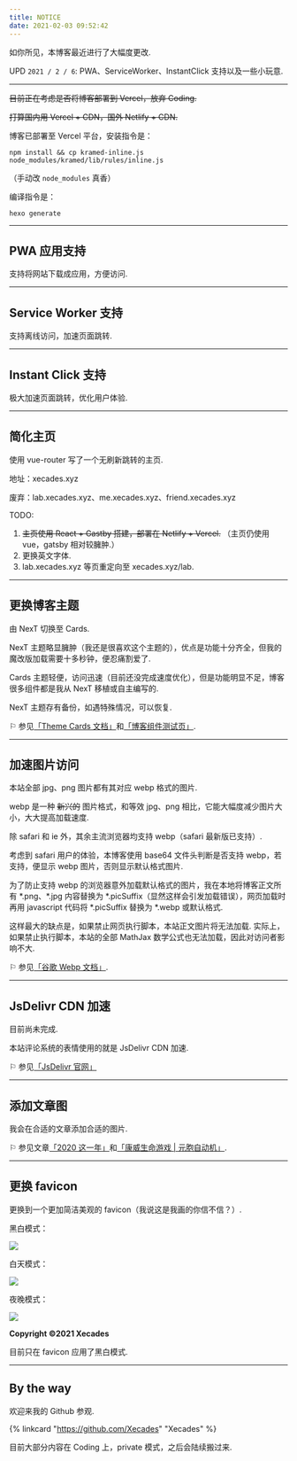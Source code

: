 ```yaml
---
title: NOTICE
date: 2021-02-03 09:52:42
---
```


如你所见，本博客最近进行了大幅度更改.

UPD `2021 / 2 / 6`: PWA、ServiceWorker、InstantClick 支持以及一些小玩意.

<!-- more -->

---

~~目前正在考虑是否将博客部署到 Vercel，放弃 Coding.~~

~~打算国内用 Vercel + CDN，国外 Netlify + CDN.~~

博客已部署至 Vercel 平台，安装指令是：

```
npm install && cp kramed-inline.js node_modules/kramed/lib/rules/inline.js
```

（手动改 `node_modules` 真香）

编译指令是：

```
hexo generate
```

---

## PWA 应用支持

支持将网站下载成应用，方便访问.

---

## Service Worker 支持

支持离线访问，加速页面跳转.

---

## Instant Click 支持

极大加速页面跳转，优化用户体验.

---

## 简化主页

使用 vue-router 写了一个无刷新跳转的主页.

地址：xecades.xyz

废弃：lab.xecades.xyz、me.xecades.xyz、friend.xecades.xyz

TODO:

1. ~~主页使用 React + Gastby 搭建，部署在 Netlify + Vercel.~~ （主页仍使用 vue，gatsby 相对较臃肿.）
2. 更换英文字体.
3. lab.xecades.xyz 等页重定向至 xecades.xyz/lab.


---

## 更换博客主题

由 NexT 切换至 Cards.

NexT 主题略显臃肿（我还是很喜欢这个主题的），优点是功能十分齐全，但我的魔改版加载需要十多秒钟，便忍痛割爱了.

Cards 主题轻便，访问迅速（目前还没完成速度优化），但是功能明显不足，博客很多组件都是我从 NexT 移植或自主编写的.

NexT 主题存有备份，如遇特殊情况，可以恢复.

⚐ 参见[「Theme Cards 文档」](https://theme-cards.ichr.me/)和[「博客组件测试页」](https://blog.xecades.xyz/articles/test/).

---

## 加速图片访问

本站全部 jpg、png 图片都有其对应 webp 格式的图片.

webp 是一种 ~~新兴的~~ 图片格式，和等效 jpg、png 相比，它能大幅度减少图片大小，大大提高加载速度.

除 safari 和 ie 外，其余主流浏览器均支持 webp（safari 最新版已支持）.

考虑到 safari 用户的体验，本博客使用 base64 文件头判断是否支持 webp，若支持，便显示 webp 图片，否则显示默认格式图片.

为了防止支持 webp 的浏览器意外加载默认格式的图片，我在本地将博客正文所有 \*.png、\*.jpg 内容替换为 \*.picSuffix（显然这样会引发加载错误），网页加载时再用 javascript 代码将 \*.picSuffix 替换为 \*.webp 或默认格式.

这样最大的缺点是，如果禁止网页执行脚本，本站正文图片将无法加载. 实际上，如果禁止执行脚本，本站的全部 MathJax 数学公式也无法加载，因此对访问者影响不大.

⚐ 参见[「谷歌 Webp 文档」](https://developers.google.cn/speed/webp/).

---

## JsDelivr CDN 加速

目前尚未完成.

本站评论系统的表情使用的就是 JsDelivr CDN 加速.

⚐ 参见[「JsDelivr 官网」](http://jsdelivr.com/)

---

## 添加文章图

我会在合适的文章添加合适的图片.

⚐ 参见文章[「2020 这一年」](https://blog.xecades.xyz/articles/2020-2021/)和[「康威生命游戏 | 元胞自动机」](https://blog.xecades.xyz/articles/LifeGame/).

---

## 更换 favicon

更换到一个更加简洁美观的 favicon（我说这是我画的你信不信？）.

黑白模式：

![](/assets/notice-pic1.png)

白天模式：

![](/assets/notice-pic2.png)

夜晚模式：

![](/assets/notice-pic3.png)

**Copyright ©2021 Xecades**

目前只在 favicon 应用了黑白模式.

---

## By the way

欢迎来我的 Github 参观.

{% linkcard "https://github.com/Xecades" "Xecades" %}

目前大部分内容在 Coding 上，private 模式，之后会陆续搬过来.